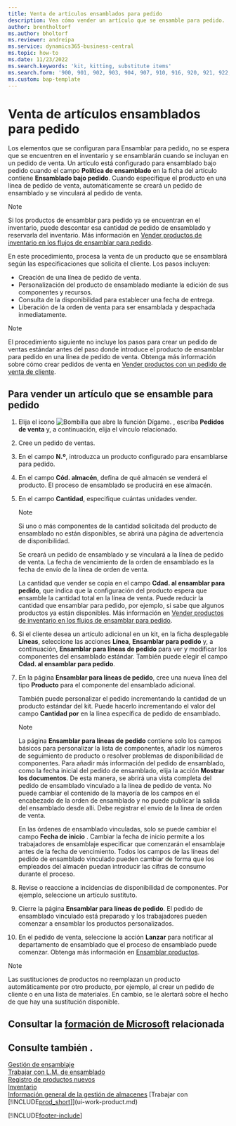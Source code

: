 ```yaml
---
title: Venta de artículos ensamblados para pedido
description: Vea cómo vender un artículo que se ensamble para pedido.
author: brentholtorf
ms.author: bholtorf
ms.reviewer: andreipa
ms.service: dynamics365-business-central
ms.topic: how-to
ms.date: 11/23/2022
ms.search.keywords: 'kit, kitting, substitute items'
ms.search.form: '900, 901, 902, 903, 904, 907, 910, 916, 920, 921, 922, 923, 940, 941, 942, 930, 931, 932, 914, 915, 905'
ms.custom: bap-template
---
```

# <a name="sell-items-assembled-to-order" />Venta de artículos ensamblados para pedido

Los elementos que se configuran para Ensamblar para pedido, no se espera que se encuentren en el inventario y se ensamblarán cuando se incluyan en un pedido de venta. Un artículo está configurado para ensamblado bajo pedido cuando el campo **Política de ensamblado** en la ficha del artículo contiene **Ensamblado bajo pedido**. Cuando especifique el producto en una línea de pedido de venta, automáticamente se creará un pedido de ensamblado y se vinculará al pedido de venta.  

> [!NOTE]  
> Si los productos de ensamblar para pedido ya se encuentran en el inventario, puede descontar esa cantidad de pedido de ensamblado y reservarla del inventario. Más información en [Vender productos de inventario en los flujos de ensamblar para pedido](assembly-how-to-sell-assemble-to-order-items-and-inventory-items-together.md).  

En este procedimiento, procesa la venta de un producto que se ensamblará según las especificaciones que solicita el cliente. Los pasos incluyen: 

* Creación de una línea de pedido de venta.
* Personalización del producto de ensamblado mediante la edición de sus componentes y recursos.
* Consulta de la disponibilidad para establecer una fecha de entrega.
* Liberación de la orden de venta para ser ensamblada y despachada inmediatamente.  

> [!NOTE]  
> El procedimiento siguiente no incluye los pasos para crear un pedido de ventas estándar antes del paso donde introduce el producto de ensamblar para pedido en una línea de pedido de venta. Obtenga más información sobre cómo crear pedidos de venta en [Vender productos con un pedido de venta de cliente](sales-how-sell-products.md).  

## <a name="to-sell-an-item-that-is-assembled-to-order" />Para vender un artículo que se ensamble para pedido

1. Elija el icono ![Bombilla que abre la función Dígame.](media/ui-search/search_small.png "Dígame qué desea hacer") , escriba **Pedidos de venta** y, a continuación, elija el vínculo relacionado.  
2. Cree un pedido de ventas. 
3. En el campo **N.º**, introduzca un producto configurado para ensamblarse para pedido.  
4. En el campo **Cód. almacén**, defina de qué almacén se venderá el producto. El proceso de ensamblado se producirá en ese almacén.  
5. En el campo **Cantidad**, especifique cuántas unidades vender.  

    > [!NOTE]  
    >  Si uno o más componentes de la cantidad solicitada del producto de ensamblado no están disponibles, se abrirá una página de advertencia de disponibilidad. <!-- Check whether the field help would be useful. For more information, see Assembly Availability.  -->

    Se creará un pedido de ensamblado y se vinculará a la línea de pedido de venta. La fecha de vencimiento de la orden de ensamblado es la fecha de envío de la línea de orden de venta.  

    La cantidad que vender se copia en el campo **Cdad. al ensamblar para pedido**, que indica que la configuración del producto espera que ensamble la cantidad total en la línea de venta. Puede reducir la cantidad que ensamblar para pedido, por ejemplo, si sabe que algunos productos ya están disponibles. Más información en [Vender productos de inventario en los flujos de ensamblar para pedido](assembly-how-to-sell-inventory-items-in-assemble-to-order-flows.md).  

6. Si el cliente desea un artículo adicional en un kit, en la ficha desplegable **Líneas**, seleccione las acciones **Línea**, **Ensamblar para pedido** y, a continuación, **Ensamblar para líneas de pedido** para ver y modificar los componentes del ensamblado estándar. También puede elegir el campo **Cdad. al ensamblar para pedido**.  
7. En la página **Ensamblar para líneas de pedido**, cree una nueva línea del tipo **Producto** para el componente del ensamblado adicional.  

    También puede personalizar el pedido incrementando la cantidad de un producto estándar del kit. Puede hacerlo incrementando el valor del campo **Cantidad por** en la línea específica de pedido de ensamblado.  

    > [!NOTE]  
    >  La página **Ensamblar para líneas de pedido** contiene solo los campos básicos para personalizar la lista de componentes, añadir los números de seguimiento de producto o resolver problemas de disponibilidad de componentes. Para añadir más información del pedido de ensamblado, como la fecha inicial del pedido de ensamblado, elija la acción **Mostrar los documentos**. De esta manera, se abrirá una vista completa del pedido de ensamblado vinculado a la línea de pedido de venta. No puede cambiar el contenido de la mayoría de los campos en el encabezado de la orden de ensamblado y no puede publicar la salida del ensamblado desde allí. Debe registrar el envío de la línea de orden de venta.  
    >
    >  En las órdenes de ensamblado vinculadas, solo se puede cambiar el campo **Fecha de inicio** . Cambiar la fecha de inicio permite a los trabajadores de ensamblaje especificar que comenzarán el ensamblaje antes de la fecha de vencimiento. Todos los campos de las líneas del pedido de ensamblado vinculado pueden cambiar de forma que los empleados del almacén puedan introducir las cifras de consumo durante el proceso.  

8. Revise o reaccione a incidencias de disponibilidad de componentes. Por ejemplo, seleccione un artículo sustituto.  
9. Cierre la página **Ensamblar para líneas de pedido**. El pedido de ensamblado vinculado está preparado y los trabajadores pueden comenzar a ensamblar los productos personalizados.  
10. En el pedido de venta, seleccione la acción **Lanzar** para notificar al departamento de ensamblado que el proceso de ensamblado puede comenzar. Obtenga más información en [Ensamblar productos](assembly-how-to-assemble-items.md).  

> [!NOTE]  
> Las sustituciones de productos no reemplazan un producto automáticamente por otro producto, por ejemplo, al crear un pedido de cliente o en una lista de materiales. En cambio, se le alertará sobre el hecho de que hay una sustitución disponible.

## <a name="see-related-microsoft-training" />Consultar la [formación de Microsoft](/training/modules/assemble-to-order-dynamics-365-business-central/) relacionada

## <a name="see-also" />Consulte también .

[Gestión de ensamblaje](assembly-assemble-items.md)  
[Trabajar con L.M. de ensamblado](assembly-how-work-assembly-boms.md)  
[Registro de productos nuevos](inventory-how-register-new-items.md)  
[Inventario](inventory-manage-inventory.md)  
[Información general de la gestión de almacenes](design-details-warehouse-management.md)
[Trabajar con [!INCLUDE[prod_short](includes/prod_short.md)]](ui-work-product.md)  

[!INCLUDE[footer-include](includes/footer-banner.md)]
